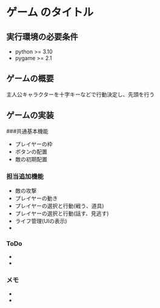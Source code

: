 # ゲーム のタイトル
## 実行環境の必要条件
* python >= 3.10
* pygame >= 2.1

## ゲームの概要
主人公キャラクターを十字キーなどで行動決定し、先頭を行う

## ゲームの実装
###共通基本機能
* プレイヤーの枠
* ボタンの配置
* 敵の初期配置
### 担当追加機能
* 敵の攻撃
* プレイヤーの動き
* プレイヤーの選択と行動(戦う、道具)
* プレイヤーの選択と行動(話す、見逃す)
* ライフ管理(UIの表示)
* 
### ToDo
-
- 
### メモ
* 
* 
